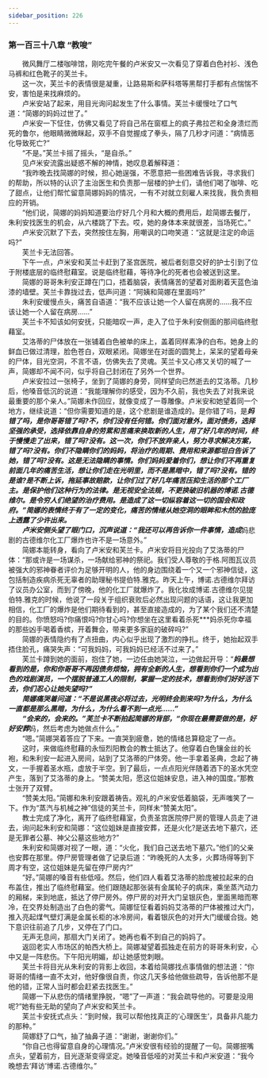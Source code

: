```yaml
---
sidebar_position: 226
---
```

### 第一百三十八章 “教唆”  


　　微风舞厅二楼咖啡馆，刚吃完午餐的卢米安又一次看见了穿着白色衬衫、浅色马裤和红色靴子的芙兰卡。  
　　这一次，芙兰卡的表情很是凝重，让路易斯和萨科塔等黑帮打手都有点惴惴不安，害怕是来找麻烦的。  
　　卢米安站了起来，用目光询问起发生了什么事情。芙兰卡缓慢吐了口气道：“简娜的妈妈过世了。”  
　　卢米安一下怔住，仿佛又看见了将自己吊在窗框上的疯子弗拉芒和全身溃烂而死的鲁尔，他眼睛微微眯起，双手不自觉握成了拳头，隔了几秒才问道：“病情恶化导致死亡?”  
　　“不是。”芙兰卡摇了摇头，“是自杀。”  
　　见卢米安流露出疑惑不解的神情，她叹息着解释道：  
　　“我昨晚去找简娜的时候，担心她逞强，不愿意把一些困难告诉我，寻求我们的帮助，所以特的认识了主治医生和负责那一层楼的护士们，请他们喝了咖啡、吃了甜点，让他们帮忙留意简娜妈妈的情况，一有不对就立刻雇人来找我，我负责相应的开销。  
　　“他们说，简娜的妈妈知道要治疗好几个月和大概的费用后，趁简娜去餐厅，朱利安找医生的机会，从六楼跳了下去。哎，她的身体本来就很差，当场死亡。”  
　　卢米安沉默了下去，突然按住左胸，用嘲讽的口吻笑道：“这就是注定的命运吗?”  
　　芙兰卡无法回答。  
　　下午一点，卢米安和芙兰卡赶到了圣宫医院，被后者刻意交好的护士引到了位于附楼底层的临终慰藉室。说是临终慰藉，等待净化的死者也会被送到这里。  
　　简娜的哥哥朱利安正蹲在门口，捂着脑袋，表情痛苦的望着对面刷着天蓝色油漆的墙壁。芙兰卡靠拢过去，低声问道：“阿姨和简娜在里面吗?”  
　　朱利安缓慢点头，痛苦自语道：“我不应该让她一个人留在病房的……我不应该让她一个人留在病房……”  
　　芙兰卡不知该如何安抚，只能暗叹一声，走入了位于朱利安侧面的那间临终慰藉室。  
　　艾洛蒂的尸体放在一张铺着白色被单的床上，盖着同样素净的白布。她身上的鲜血已做过清理，脸色苍白，双眼紧闭。简娜坐在对面的圆凳上，呆呆的望着母亲的尸体，目光空洞，不言不语，仿佛失去了灵魂。芙兰卡又心疼又关切的喊了一声，简娜却不闻不问，似乎将自己封闭在了另外一个世界。  
　　卢米安拉过一张椅子，坐到了简娜的身旁，同样望向已然逝去的艾洛蒂。几秒后，他嗓音低沉的说道：“我能理解你的感受，因为不久前，我也失去了对我来说最重要的那个亲人。”简娜未作回应，就像变成了一尊雕像。卢米安和她望着同一个地方，继续说道：“但你需要知道的是，这个悲剧是谁造成的。是你错了吗，是***妈错了吗，是你哥哥错了吗?不，你们没有任何错。你们面对意外，面对债务，选择坚强的承受，选择依靠自身的劳累和苦痛来换取新的人生，用了好几年的时间，终于慢慢走了出来，错了吗?没有。这一次，你们不放弃亲人，努力寻求解决方案，错了吗?没有。你们不隐瞒你们的妈妈，将治疗的周期、费用和来源都坦白告诉了她，错了吗?没有。这是无法隐瞒的事情。你们妈妈爱着你们，想让你们不再重复前面几年的痛苦生活，想让你们走在光明里，而不是黑暗中，错了吗?没有。错的是谁?是不断上诉，拖延事故赔款，让你们过了好几年痛苦压抑生活的那个工厂主。是保护他们这种行为的法律。是无视安全法规，不更换破旧机器的博诺.古德维尔。是令穷人们绝望的治疗费用。是造成了这一切纵容着这一切的国会和政府。”简娜的表情终于有了一定的变化，痛苦的情绪从她空洞的眼眸和木然的脸庞上透露了少许出来。  
　　卢米安侧头望了眼门口，沉声说道：“我还可以再告诉你一件事情，造成***妈悲剧的古德维尔化工厂爆炸也许不是一场意外。”  
　　简娜本能转身，看向了卢米安和芙兰卡。卢米安将目光投向了艾洛蒂的尸体：“那或许是一场谋杀，一场献给邪神的祭祀。我们受人尊敬的于格.阿图瓦议员被强大的邪神眷者评价为足够开明的人，他的身边围绕着一个又一个邪神信徒，这包括制造疾病杀死无辜者的助理秘书提伯特.雅克。昨天上午，博诺.古德维尔拜访了议员办公室，而到了傍晚，他的化工厂就爆炸了。我化妆成博诺.古德维尔见提伯特.雅克的时候，他说了一段关于组织衰败后必然出现问题的话语，这让我更加相信，化工厂的爆炸是他们期待看到的，甚至直接造成的，为了某个我们还不清楚的目的。你愤怒吗?你痛恨吗?你甘心吗?你想坐在这里看着杀死***妈杀死你幸福的那些凶手喝着香槟，开着舞会，带来更多家庭的破碎吗?”  
　　简娜的表情隐约有了点扭曲，内心似乎出现了激烈的挣扎。终于，她抬起双手捂住脸孔，痛哭失声：“可我妈妈，可我妈妈已经活不过来了。”  
　　芙兰卡蹲到她的面前，抱住了她，一边任由她哭泣，一边做起开导：“***妈最想看到的是，你和你哥哥不再因债务烦恼，拥有全新的人生，想看到你们一个成为出色的戏剧演员，一个摆脱普通工人的限制，掌握一定的技术，想看到你们好好活下去，你们忍心让她失望吗?”  
　　简娜痛哭着问道：“不是说黑夜必将过去，光明终会到来吗?为什么，为什么一直都是那么黑暗，为什么，为什么看不到一点光……”  
　　“会来的，会来的。”芙兰卡不断拍起简娜的背部，“你现在最需要做的是，好好安葬***妈，然后考虑为她做点什么。”  
　　“嗯。”简娜哭着答应了下来。一直哭到疲惫，她的情绪总算稳定了一点。  
　　这时，来做临终慰藉的永恒烈阳教会的教士抵达了。他穿着白色镶金丝的长袍，和朱利安一起进入房间，站到了艾洛蒂的尸体旁。他一手拿着圣典，念起了祷文，一手握着圣水瓶，虚放于半空。到了最后，一点点阳光伴随着洒下的圣水凭空产生，落到了艾洛蒂的身上。“赞美太阳，愿这位姐妹安息，进入神的国度。”那教士张开了双臂。  
　　“赞美太阳。”简娜和朱利安跟着祷告。观礼的卢米安低着脑袋，无声嗤笑了一下。作为“蒸汽与机械之神”信徒的芙兰卡，同样未“赞美太阳”。  
　　教士完成了净化，离开了临终慰藉室，负责圣宫医院停尸房的管理人员走了进去，询问起朱利安和简娜：“这位姐妹是直接安葬，还是火化?是送去地下墓穴，还是无罪者公墓、神父公墓这些地方?”  
　　朱利安和简娜对视了一眼，道：“火化，我们自己送去地下墓穴。”他们的父亲也安葬在那里。停尸房管理者做了记录后道：“昨晚死的人太多，火葬场得等到下周才有空，这位姐妹是先留在停尸房内?”  
　　“好。”简娜的嗓音有些低哑。然后，他们四人看着艾洛蒂的脸庞被拉起来的白布盖住，推出了临终慰藉室。他们跟随起那张装有金属轮子的病床，乘坐蒸汽动力的厢梯，来到地底，抵达了停尸房外。停尸房的对开大门呈银灰色，里面黑暗而寒冷，在交界处制造出了白色的雾气。简娜怔怔看着妈妈艾洛蒂的尸体被推过大门，推入亮起煤气壁灯满是金属长柜的冰冷房间，看着银灰色的对开大门缓缓合拢。她下意识往前追了几步，又停在了门口。  
　　无声无息间，那扇大门关闭了。她再也看不到自己的妈妈了。  
　　返回老实人市场区的帕西大桥上。简娜凝望着孤独走在前方的哥哥朱利安，心中又是一阵悲伤。下午阳光明媚，却让她感觉刺眼。  
　　芙兰卡将目光从朱利安的背影上收回，本着给简娜找点事情做的想法道：“你哥哥的情绪一直不太对，他好像很自责，你这几天多给他做些疏导，告诉他那不是他的错，正常人当时都会赶紧去找医生。”  
　　简娜一下从悲伤的情绪里挣脱，“嗯”了一声道：“我会疏导他的。可要是没用呢?”她有些无助的望向了卢米安和芙兰卡。  
　　芙兰卡安抚式点头：“到时候，我可以帮他找真正的‘心理医生’，具备非凡能力的那种。”  
　　简娜舒了口气，抽了抽鼻子道：“谢谢，谢谢你们。”  
　　“你自己也得留意自身的心理情况。”卢米安很有经验的提醒了一句。简娜抿嘴点头，望着前方，目光逐渐变得坚定。她嗓音低哑的对芙兰卡和卢米安道：“我今晚想去‘拜访’博诺.古德维尔。”  
